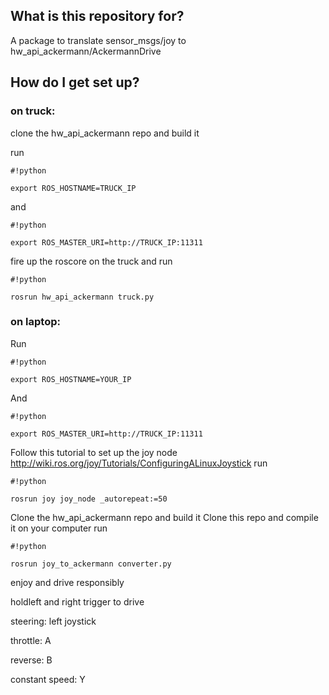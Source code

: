 ## What is this repository for? ##
A package to translate sensor_msgs/joy to hw_api_ackermann/AckermannDrive

## How do I get set up? ##

### on truck: ###
clone the hw_api_ackermann repo and build it

run 
```
#!python

export ROS_HOSTNAME=TRUCK_IP
```

and 
```
#!python

export ROS_MASTER_URI=http://TRUCK_IP:11311
```

fire up the roscore on the truck and run 

```
#!python

rosrun hw_api_ackermann truck.py
```


### on laptop: ###
Run 
```
#!python

export ROS_HOSTNAME=YOUR_IP
```

And 
```
#!python

export ROS_MASTER_URI=http://TRUCK_IP:11311
```

Follow this tutorial to set up the joy node http://wiki.ros.org/joy/Tutorials/ConfiguringALinuxJoystick
run 
```
#!python

rosrun joy joy_node _autorepeat:=50
```

Clone the hw_api_ackermann repo and build it
Clone this repo and compile it on your computer
run 
```
#!python

rosrun joy_to_ackermann converter.py 
```



enjoy and drive responsibly

holdleft and right trigger to drive

steering: left joystick

throttle: A

reverse: B

constant speed: Y